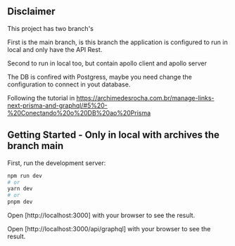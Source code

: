 ## Disclaimer

This project has two branch's

First is the main branch, is this branch the application is configured to run in local and only have the API Rest.

Second to run in local too, but contain apollo client and apollo server

The DB is confired with Postgress, maybe you need change the configuration to connect in yout database.

Following the tutorial in https://archimedesrocha.com.br/manage-links-next-prisma-and-graphql/#5%20-%20Conectando%20o%20DB%20ao%20Prisma

## Getting Started - Only in local with archives the branch main

First, run the development server:

```bash
npm run dev
# or
yarn dev
# or
pnpm dev
```

Open [http://localhost:3000] with your browser to see the result.

Open [http://localhost:3000/api/graphql] with your browser to see the result.
